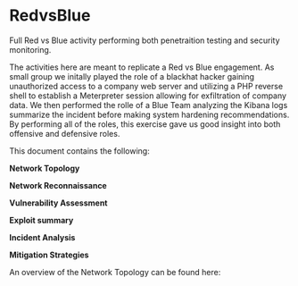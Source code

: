 # RedvsBlue 
Full Red vs Blue activity performing both penetraition testing and security monitoring. 

The activities here are meant to replicate a Red vs Blue engagement. As small group we initally played the role of a blackhat hacker gaining unauthorized access to a company web server and utilizing a PHP reverse shell to establish a Meterpreter session allowing for exfiltration of company data. We then performed the rolle of a Blue Team analyzing the Kibana logs summarize the incident before making system hardening recommendations. By performing all of the roles, this exercise gave us good insight into both offensive and defensive roles. 


This document contains the following:
  
  **Network Topology**
  
  **Network Reconnaissance**
  
  **Vulnerability Assessment**
  
  **Exploit summary**
  
  **Incident Analysis**
  
  **Mitigation Strategies**
  
  An overview of the Network Topology can be found here:
  

